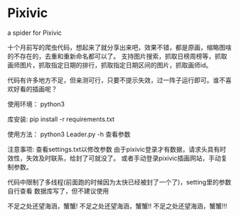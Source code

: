 # Pixivic
a spider for Pixivic

十个月前写的爬虫代码，想起来了就分享出来吧，效果不错，都是原画，缩略图啥的不存在的，去重和重新命名都可以了。
支持图片搜索，抓取日榜周榜等，抓取画师图片，抓取指定日期的排行，抓取指定日期区间的图片，抓取画师id。


代码有许多地方不足，但亲测可行，只要不提示失效，过一阵子运行即可。谁不喜欢好看的插画呢？


使用环境：
  python3

库安装:
  pip install -r requirements.txt

使用方法：
  python3 Leader.py -h  查看参数

注意事项:
  查看settings.txt以修改参数
  由于pixivic登录才有数据，请求头具有时效性，失效及时联系，给封了可就没了。
  或者手动登录pixivic插画网站，手动复制参数。

  代码中限制了多线程(前面跑的时候因为太快已经被封了一个了)，setting里的参数自行查看
  数据库写了，但不建议使用

不足之处还望海涵，蟹蟹!
不足之处还望海涵，蟹蟹!!
不足之处还望海涵，蟹蟹!!!
